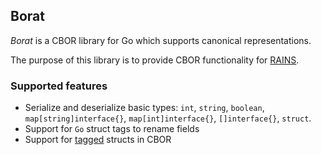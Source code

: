## Borat

*Borat* is a CBOR library for Go which supports canonical representations.

The purpose of this library is to provide CBOR functionality for [RAINS](https://github.com/netsec-ethz/rains).

### Supported features

* Serialize and deserialize basic types: `int`, `string`, `boolean`, `map[string]interface{}`, `map[int]interface{}`, `[]interface{}`, `struct`.
* Support for `Go` struct tags to rename fields
* Support for [tagged](https://tools.ietf.org/html/rfc7049#section-2.4) structs in CBOR

